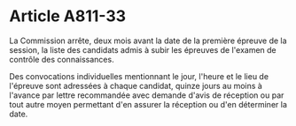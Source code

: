 # Article A811-33

La Commission arrête, deux mois avant la date de la première épreuve de la session, la liste des candidats admis à subir les épreuves de l'examen de contrôle des connaissances.

Des convocations individuelles mentionnant le jour, l'heure et le lieu de l'épreuve sont adressées à chaque candidat, quinze jours au moins à l'avance par lettre recommandée avec demande d'avis de réception ou par tout autre moyen permettant d'en assurer la réception ou d'en déterminer la date.
